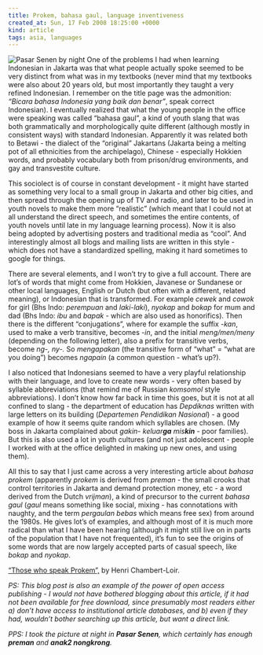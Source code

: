 ```yaml
---
title: Prokem, bahasa gaul, language inventiveness
created_at: Sun, 17 Feb 2008 18:25:00 +0000
kind: article
tags: asia, languages
---
```


![ Pasar Senen by night](/blog/images/2008-02-17-prokem-bahasa-gaul-language-inventiveness_-_whole-01.png)
One of the problems I had when learning Indonesian in Jakarta was that what
people actually spoke seemed to be very distinct from what was in my
textbooks (never mind that my textbooks were also about 20 years old,
but most importantly they taught a very refined Indonesian. I remember
on the title page was the admonition: *“Bicara bahasa Indonesia yang
baik dan benar”*, speak correct Indonesian). I eventually realized that
what the young people in the office were speaking was called “bahasa
gaul”, a kind of youth slang that was both grammatically and
morphologically quite different (although mostly in consistent ways)
with standard Indonesian. Apparently it was related both to Betawi - the
dialect of the “original” Jakartans (Jakarta being a melting pot of all
ethnicities from the archipelago), Chinese - especially Hokkien words,
and probably vocabulary both from prison/drug environments, and gay and
transvestite culture.

This sociolect is of course in constant development - it might have
started as something very local to a small group in Jakarta and other
big cities, and then spread through the opening up of TV and radio, and
later to be used in youth novels to make them more “realistic” (which
meant that I could not at all understand the direct speech, and
sometimes the entire contents, of youth novels until late in my language
learning process). Now it is also being adopted by advertising posters
and traditional media as “cool”. And interestingly almost all blogs and
mailing lists are written in this style - which does not have a
standardized spelling, making it hard sometimes to google for things.

There are several elements, and I won’t try to give a full account.
There are lot’s of words that might come from Hokkien, Javanese or
Sundanese or other local languages, English or Dutch (but often with a
different, related meaning), or Indonesian that is transformed. For
example *cewek* and *cowok* for girl (Bhs Indo: *perempuan* and
*laki-laki*), *nyokap* and *bokap* for mum and dad (Bhs Indo: *ibu* and
*bapak* - which are also used as honorifics). Then there is the
different “conjugations”, where for example the suffix *-kan*, used to
make a verb transitive, becomes *-in*, and the initial *meng/men/meny*
(depending on the following letter), also a prefix for transitive verbs,
become *ng-, ny-.* So *mengapakan* (the transitive form of “what” = “what
are you doing”) becomes *ngapain* (a common question - what’s up?).

I also noticed that Indonesians seemed to have a very playful
relationship with their language, and love to create new words - very
often based by syllable abbreviations (that remind me of Russian
*komsomol* style abbreviations). I don’t know how far back in time this
goes, but it is not at all confined to slang - the department of
education has *Depdiknas* written with large letters on its building
(*Departemen Pendidikan Nasional*) - a good example of how
it seems quite random which syllables are chosen. (My boss in Jakarta
complained about *gakin*- *keluar**ga** mis**kin*** - poor families).
But this is also used a lot in youth cultures (and not just adolescent -
people I worked with at the office delighted in making up new ones, and
using them).

All this to say that I just came across a very interesting article about
*bahasa prokem* (apparently *prokem* is derived from *preman* - the
small crooks that control territories in Jakarta and demand protection
money, etc - a word derived from the Dutch *vrijman*), a kind of
precursor to the current *bahasa gaul* (*gaul* means something like
social, mixing - has connotations with naughty, and the term *pergaulan
bebas* which means free sex) from around the 1980s. He gives lot’s of
examples, and although most of it is much more radical than what I have
been hearing (although it might still live on in parts of the population
that I have not frequented), it’s fun to see the origins of some words
that are now largely accepted parts of casual speech, like *bokap* and
*nyokap*.

[“Those who speak
Prokem”,](http://e-publishing.library.cornell.edu/DPubS?service=UI&version=1.0&verb=Display&handle=seap.indo/1107019146)
by Henri Chambert-Loir.

*PS: This blog post is also an example of the power of open access
publishing - I would not have bothered blogging about this article, if
it had not been available for free download, since presumably most
readers either a) don’t have access to institutional article databases,
and b) even if they had, wouldn’t bother searching up this article, but
want a direct link.*

*PPS: I took the picture at night in __Pasar Senen__, which certainly has
enough __preman__ and __anak2 nongkrong__.*
